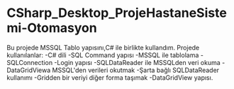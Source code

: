 # CSharp_Desktop_ProjeHastaneSistemi-Otomasyon
  Bu projede MSSQL Tablo yapısını,C# ile birlikte kullandım.
 Projede kullanılanlar:
 -C# dili
 -SQL Command yapısı
 -MSSQL ile tablolama
 -SQLConnection
 -Login yapısı
 -SQLDataReader ile  MSSQLden veri okuma
 -DataGridViewa MSSQL'den verileri okutmak
 -Şarta bağlı SQLDataReader kullanımı
 -Gridden bir veriyi diğer forma taşımak
 -DataGridView yapısı.
